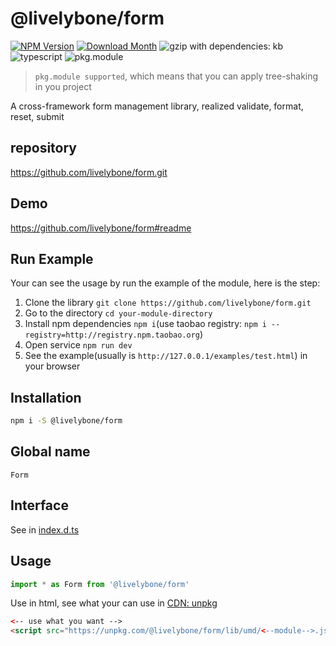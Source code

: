 # @livelybone/form
[![NPM Version](http://img.shields.io/npm/v/@livelybone/form.svg?style=flat-square)](https://www.npmjs.com/package/@livelybone/form)
[![Download Month](http://img.shields.io/npm/dm/@livelybone/form.svg?style=flat-square)](https://www.npmjs.com/package/@livelybone/form)
![gzip with dependencies: kb](https://img.shields.io/badge/gzip--with--dependencies-kb-brightgreen.svg "gzip with dependencies: kb")
![typescript](https://img.shields.io/badge/typescript-supported-blue.svg "typescript")
![pkg.module](https://img.shields.io/badge/pkg.module-supported-blue.svg "pkg.module")

> `pkg.module supported`, which means that you can apply tree-shaking in you project

A cross-framework form management library, realized validate, format, reset, submit

## repository
https://github.com/livelybone/form.git

## Demo
https://github.com/livelybone/form#readme

## Run Example
Your can see the usage by run the example of the module, here is the step:

1. Clone the library `git clone https://github.com/livelybone/form.git`
2. Go to the directory `cd your-module-directory`
3. Install npm dependencies `npm i`(use taobao registry: `npm i --registry=http://registry.npm.taobao.org`)
4. Open service `npm run dev`
5. See the example(usually is `http://127.0.0.1/examples/test.html`) in your browser

## Installation
```bash
npm i -S @livelybone/form
```

## Global name
`Form`

## Interface
See in [index.d.ts](./index.d.ts)

## Usage
```js
import * as Form from '@livelybone/form'
```

Use in html, see what your can use in [CDN: unpkg](https://unpkg.com/@livelybone/form/lib/umd/)
```html
<-- use what you want -->
<script src="https://unpkg.com/@livelybone/form/lib/umd/<--module-->.js"></script>
```
